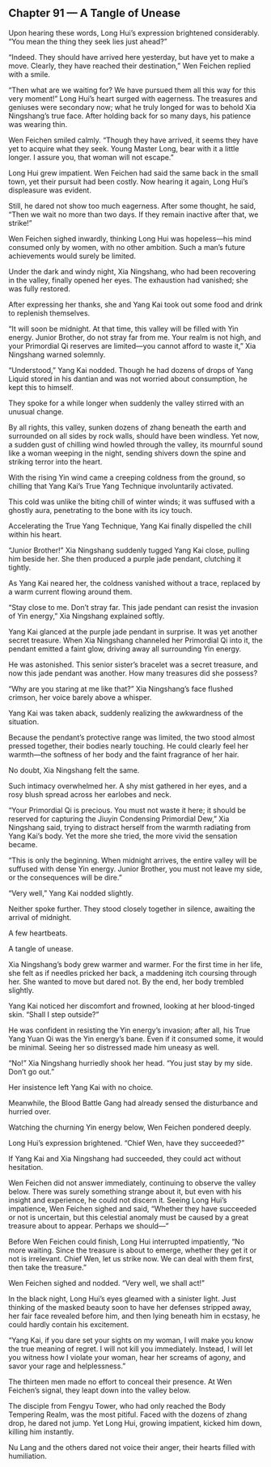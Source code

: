 ## Chapter 91 — A Tangle of Unease

Upon hearing these words, Long Hui’s expression brightened considerably. “You mean the thing they seek lies just ahead?”

“Indeed. They should have arrived here yesterday, but have yet to make a move. Clearly, they have reached their destination,” Wen Feichen replied with a smile.

“Then what are we waiting for? We have pursued them all this way for this very moment!” Long Hui’s heart surged with eagerness. The treasures and geniuses were secondary now; what he truly longed for was to behold Xia Ningshang’s true face. After holding back for so many days, his patience was wearing thin.

Wen Feichen smiled calmly. “Though they have arrived, it seems they have yet to acquire what they seek. Young Master Long, bear with it a little longer. I assure you, that woman will not escape.”

Long Hui grew impatient. Wen Feichen had said the same back in the small town, yet their pursuit had been costly. Now hearing it again, Long Hui’s displeasure was evident.

Still, he dared not show too much eagerness. After some thought, he said, “Then we wait no more than two days. If they remain inactive after that, we strike!”

Wen Feichen sighed inwardly, thinking Long Hui was hopeless—his mind consumed only by women, with no other ambition. Such a man’s future achievements would surely be limited.

Under the dark and windy night, Xia Ningshang, who had been recovering in the valley, finally opened her eyes. The exhaustion had vanished; she was fully restored.

After expressing her thanks, she and Yang Kai took out some food and drink to replenish themselves.

“It will soon be midnight. At that time, this valley will be filled with Yin energy. Junior Brother, do not stray far from me. Your realm is not high, and your Primordial Qi reserves are limited—you cannot afford to waste it,” Xia Ningshang warned solemnly.

“Understood,” Yang Kai nodded. Though he had dozens of drops of Yang Liquid stored in his dantian and was not worried about consumption, he kept this to himself.

They spoke for a while longer when suddenly the valley stirred with an unusual change.

By all rights, this valley, sunken dozens of zhang beneath the earth and surrounded on all sides by rock walls, should have been windless. Yet now, a sudden gust of chilling wind howled through the valley, its mournful sound like a woman weeping in the night, sending shivers down the spine and striking terror into the heart.

With the rising Yin wind came a creeping coldness from the ground, so chilling that Yang Kai’s True Yang Technique involuntarily activated.

This cold was unlike the biting chill of winter winds; it was suffused with a ghostly aura, penetrating to the bone with its icy touch.

Accelerating the True Yang Technique, Yang Kai finally dispelled the chill within his heart.

“Junior Brother!” Xia Ningshang suddenly tugged Yang Kai close, pulling him beside her. She then produced a purple jade pendant, clutching it tightly.

As Yang Kai neared her, the coldness vanished without a trace, replaced by a warm current flowing around them.

“Stay close to me. Don’t stray far. This jade pendant can resist the invasion of Yin energy,” Xia Ningshang explained softly.

Yang Kai glanced at the purple jade pendant in surprise. It was yet another secret treasure. When Xia Ningshang channeled her Primordial Qi into it, the pendant emitted a faint glow, driving away all surrounding Yin energy.

He was astonished. This senior sister’s bracelet was a secret treasure, and now this jade pendant was another. How many treasures did she possess?

“Why are you staring at me like that?” Xia Ningshang’s face flushed crimson, her voice barely above a whisper.

Yang Kai was taken aback, suddenly realizing the awkwardness of the situation.

Because the pendant’s protective range was limited, the two stood almost pressed together, their bodies nearly touching. He could clearly feel her warmth—the softness of her body and the faint fragrance of her hair.

No doubt, Xia Ningshang felt the same.

Such intimacy overwhelmed her. A shy mist gathered in her eyes, and a rosy blush spread across her earlobes and neck.

“Your Primordial Qi is precious. You must not waste it here; it should be reserved for capturing the Jiuyin Condensing Primordial Dew,” Xia Ningshang said, trying to distract herself from the warmth radiating from Yang Kai’s body. Yet the more she tried, the more vivid the sensation became.

“This is only the beginning. When midnight arrives, the entire valley will be suffused with dense Yin energy. Junior Brother, you must not leave my side, or the consequences will be dire.”

“Very well,” Yang Kai nodded slightly.

Neither spoke further. They stood closely together in silence, awaiting the arrival of midnight.

A few heartbeats.

A tangle of unease.

Xia Ningshang’s body grew warmer and warmer. For the first time in her life, she felt as if needles pricked her back, a maddening itch coursing through her. She wanted to move but dared not. By the end, her body trembled slightly.

Yang Kai noticed her discomfort and frowned, looking at her blood-tinged skin. “Shall I step outside?”

He was confident in resisting the Yin energy’s invasion; after all, his True Yang Yuan Qi was the Yin energy’s bane. Even if it consumed some, it would be minimal. Seeing her so distressed made him uneasy as well.

“No!” Xia Ningshang hurriedly shook her head. “You just stay by my side. Don’t go out.”

Her insistence left Yang Kai with no choice.

Meanwhile, the Blood Battle Gang had already sensed the disturbance and hurried over.

Watching the churning Yin energy below, Wen Feichen pondered deeply.

Long Hui’s expression brightened. “Chief Wen, have they succeeded?”

If Yang Kai and Xia Ningshang had succeeded, they could act without hesitation.

Wen Feichen did not answer immediately, continuing to observe the valley below. There was surely something strange about it, but even with his insight and experience, he could not discern it. Seeing Long Hui’s impatience, Wen Feichen sighed and said, “Whether they have succeeded or not is uncertain, but this celestial anomaly must be caused by a great treasure about to appear. Perhaps we should—”

Before Wen Feichen could finish, Long Hui interrupted impatiently, “No more waiting. Since the treasure is about to emerge, whether they get it or not is irrelevant. Chief Wen, let us strike now. We can deal with them first, then take the treasure.”

Wen Feichen sighed and nodded. “Very well, we shall act!”

In the black night, Long Hui’s eyes gleamed with a sinister light. Just thinking of the masked beauty soon to have her defenses stripped away, her fair face revealed before him, and then lying beneath him in ecstasy, he could hardly contain his excitement.

“Yang Kai, if you dare set your sights on my woman, I will make you know the true meaning of regret. I will not kill you immediately. Instead, I will let you witness how I violate your woman, hear her screams of agony, and savor your rage and helplessness.”

The thirteen men made no effort to conceal their presence. At Wen Feichen’s signal, they leapt down into the valley below.

The disciple from Fengyu Tower, who had only reached the Body Tempering Realm, was the most pitiful. Faced with the dozens of zhang drop, he dared not jump. Yet Long Hui, growing impatient, kicked him down, killing him instantly.

Nu Lang and the others dared not voice their anger, their hearts filled with humiliation.